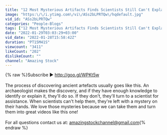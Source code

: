 ```yaml
---
title: "12 Most Mysterious Artifacts Finds Scientists Still Can't Explain"
image: "https:\/\/i.ytimg.com\/vi\/ASs2bLPRTQw\/hqdefault.jpg"
vid_id: "ASs2bLPRTQw"
categories: "People-Blogs"
tags: ["12 Most Mysterious Artifacts Finds Scientists Still Can't Explain","mysterious artifacts","artifacts finds"]
date: "2022-01-29T03:03:29+03:00"
vid_date: "2022-01-28T15:58:42Z"
duration: "PT15M41S"
viewcount: "3411"
likeCount: "202"
dislikeCount: ""
channel: "Amazing Stock"
---
```

{% raw %}Subscribe ► <a rel="nofollow" target="blank" href="http://goo.gl/WPKt5w">http://goo.gl/WPKt5w</a><br /><br />The process of discovering ancient artefacts usually goes like this. An archaeologist makes the discovery, and if they have enough knowledge to identify or explain it, they'll do so. If they don't, they'll turn to a scientist for assistance. When scientists can't help them, they're left with a mystery on their hands. We love those mysteries because we can take them and turn them into great videos like this one!<br /><br />For all questions contact us at: amazingstockchannel@gmail.com{% endraw %}
